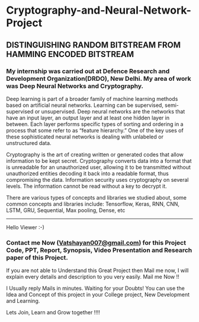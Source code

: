 # Cryptography-and-Neural-Network-Project

## DISTINGUISHING RANDOM BITSTREAM FROM HAMMING ENCODED BITSTREAM

### My internship was carried out at Defence Research and Development Organization(DRDO), New Delhi. My area of work was Deep Neural Networks and Cryptography.

Deep learning is part of a broader family of machine learning methods based on artificial neural networks. Learning can be supervised, semi-supervised or unsupervised. Deep neural networks are the networks that have an input layer, an output layer and at least one hidden layer in between. Each layer performs specific types of sorting and ordering in a process that some refer to as “feature hierarchy.” One of the key uses of these sophisticated neural networks is dealing with unlabeled or unstructured data.  

Cryptography is the art of creating written or generated codes that allow information to be kept secret. Cryptography converts data into a format that is unreadable for an unauthorized user, allowing it to be transmitted without unauthorized entities decoding it back into a readable format, thus compromising the data. Information security uses cryptography on several levels. The information cannot be read without a key to decrypt it.

There are various types of concepts and libraries we studied about, some common concepts and libraries include: Tensorflow, Keras, RNN, CNN, LSTM, GRU, Sequential, Max pooling, Dense, etc

________________________________________________________________________________________________________________________________________________________________________________

Hello Viewer :-)

### Contact me Now (Vatshayan007@gmail.com) for this Project Code, PPT, Report, Synopsis, Video Presentation and Research paper of this Project.

If you are not able to Understand this Great Project then Mail me now, I will explain every details and description to you very easily. Mail me Now !!

I Usually reply Mails in minutes. Waiting for your Doubts!
You can use the Idea and Concept of this project in your College project, New Development and Learning.

Lets Join, Learn and Grow together !!!!
